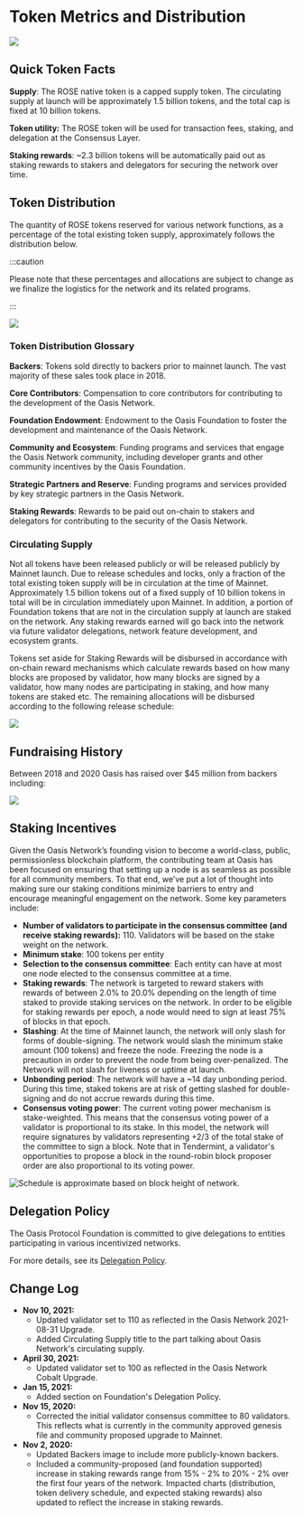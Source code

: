 # Token Metrics and Distribution

![](<images/Frame_18.png>)

## Quick Token Facts

**Supply**:  The ROSE native token is a capped supply token. The circulating supply at launch will be approximately 1.5 billion tokens, and the total cap is fixed at 10 billion tokens.

**Token utility:** The ROSE token will be used for transaction fees, staking, and delegation at the Consensus Layer.

**Staking rewards**: \~2.3 billion tokens will be automatically paid out as staking rewards to stakers and delegators for securing the network over time.

## Token Distribution

The quantity of ROSE tokens reserved for various network functions, as a percentage of the total existing token supply, approximately follows the distribution below.

:::caution

Please note that these percentages and allocations are subject to change as we finalize the logistics for the network and its related programs.

:::

![](<images/Token_Distribution.png>)

### Token Distribution Glossary

**Backers**: Tokens sold directly to backers prior to mainnet launch. The vast majority of these sales took place in 2018.

**Core Contributors**: Compensation to core contributors for contributing to the development of the Oasis Network.

**Foundation Endowment**: Endowment to the Oasis Foundation to foster the development and maintenance of the Oasis Network.

**Community and Ecosystem**: Funding programs and services that engage the Oasis Network community, including developer grants and other community incentives by the Oasis Foundation.

**Strategic Partners and Reserve**: Funding programs and services provided by key strategic partners in the Oasis Network.

**Staking Rewards**: Rewards to be paid out on-chain to stakers and delegators for contributing to the security of the Oasis Network.

### Circulating Supply

Not all tokens have been released publicly or will be released publicly by Mainnet launch. Due to release schedules and locks, only a fraction of the total existing token supply will be in circulation at the time of Mainnet. Approximately 1.5 billion tokens out of a fixed supply of 10 billion tokens in total will be in circulation immediately upon Mainnet. In addition, a portion of Foundation tokens that are not in the circulation supply at launch are staked on the network. Any staking rewards earned will go back into the network via future validator delegations, network feature development, and ecosystem grants.

Tokens set aside for Staking Rewards will be disbursed in accordance with on-chain reward mechanisms which calculate rewards based on how many blocks are proposed by validator, how many blocks are signed by a
validator, how many nodes are participating in staking, and how many tokens are staked etc.
The remaining allocations will be disbursed according to the following release schedule:

![](<images/10-Year_Token_Circulation_Schedule.png>)

## Fundraising History

Between 2018 and 2020 Oasis has raised over $45 million from backers including:

![](images/backers.png)

## Staking Incentives

Given the Oasis Network’s founding vision to become a world-class, public, permissionless blockchain platform, the contributing team at Oasis has been focused on ensuring that setting up a node is as seamless as possible for all community members. To that end, we’ve put a lot of thought into making sure our staking conditions minimize barriers to entry and encourage meaningful engagement on the network. Some key parameters include:

* **Number of validators to participate in the consensus committee (and receive staking rewards):** 110. Validators will be based on the stake weight on the network.
* **Minimum stake**: 100 tokens per entity
* **Selection to the consensus committee**: Each entity can have at most one node elected to the consensus committee at a time.
* **Staking rewards**: The network is targeted to reward stakers with rewards of between 2.0% to 20.0% depending on the length of time staked to provide staking services on the network.  In order to be eligible for staking rewards per epoch, a node would need to sign at least 75% of blocks in that epoch.
* **Slashing**: At the time of Mainnet launch, the network will only slash for forms of double-signing. The network would slash the minimum stake amount (100 tokens) and freeze the node. Freezing the node is a precaution in order to prevent the node from being over-penalized. The Network will not slash for liveness or uptime at launch.
* **Unbonding period**: The network will have a \~14 day unbonding period. During this time, staked tokens are at risk of getting slashed for double-signing and do not accrue rewards during this time.
* **Consensus voting power**: The current voting power mechanism is stake-weighted. This means that the consensus voting power of a validator is proportional to its stake. In this model, the network will require signatures by validators representing +2/3 of the total stake of the committee to sign a block. Note that in Tendermint, a validator's opportunities to propose a block in the round-robin block proposer order are also proportional to its voting power.

![Schedule is approximate based on block height of network.](<images/token_rewards.png>)

## Delegation Policy

The Oasis Protocol Foundation is committed to give delegations to entities participating in various incentivized networks.

For more details, see its [Delegation Policy](/general/foundation/delegation-policy).

## Change Log

* **Nov 10, 2021:**
  * Updated validator set to 110 as reflected in the Oasis Network 2021-08-31 Upgrade.
  * Added Circulating Supply title to the part talking about Oasis Network's circulating supply.
* **April 30, 2021:**
  * Updated validator set to 100 as reflected in the Oasis Network Cobalt Upgrade.
* **Jan 15, 2021:**
  * Added section on Foundation's Delegation Policy.
* **Nov 15, 2020:**
  * Corrected the initial validator consensus committee to 80 validators. This reflects what is currently in the community approved genesis file and community proposed upgrade to Mainnet.
* **Nov 2, 2020:**
  * Updated Backers image to include more publicly-known backers.
  * Included a community-proposed (and foundation supported) increase in staking rewards range from 15% - 2% to 20% - 2% over the first four years of the network. Impacted charts (distribution, token delivery schedule, and expected staking rewards) also updated to reflect the increase in staking rewards.
